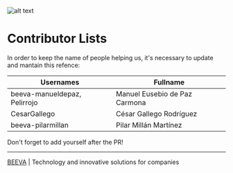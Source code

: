 ![alt text](/static/horizontal-beeva-logo.png "BEEVA")

# Contributor Lists

In order to keep the name of people helping us, it's necessary to update and mantain this refence:

| Usernames                        | Fullname                                 |
|----------------------------------|------------------------------------------|
| beeva-manueldepaz, Pelirrojo     | Manuel Eusebio de Paz Carmona            |
| CesarGallego                     | César Gallego Rodríguez                  |
| beeva-pilarmillan                | Pilar Millán Martínez



Don't forget to add yourself after the PR!
___

[BEEVA](https://www.beeva.com) | Technology and innovative solutions for companies
